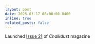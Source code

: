 ```yaml
---
layout: post
date: 2025-03-17 08:00:00-0400
inline: true
related_posts: false
---
```


Launched [Issue 21](https://chalkdustmagazine.com/read/issue-21/) of <em>Chalkdust</em> magazine
